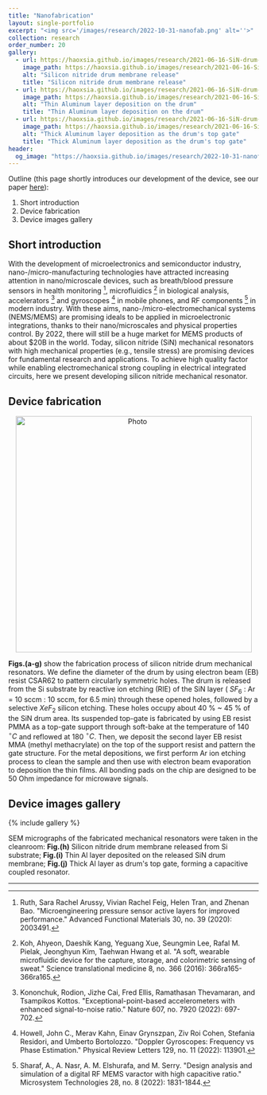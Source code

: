 ```yaml
---
title: "Nanofabrication"
layout: single-portfolio
excerpt: "<img src='/images/research/2022-10-31-nanofab.png' alt=''>"
collection: research
order_number: 20
gallery:
  - url: https://haoxsia.github.io/images/research/2021-06-16-SiN-drum-etch.png
    image_path: https://haoxsia.github.io/images/research/2021-06-16-SiN-drum-etch.png
    alt: "Silicon nitride drum membrane release"
    title: "Silicon nitride drum membrane release"
  - url: https://haoxsia.github.io/images/research/2021-06-16-SiN-drum-bottom.png
    image_path: https://haoxsia.github.io/images/research/2021-06-16-SiN-drum-bottom.png
    alt: "Thin Aluminum layer deposition on the drum"
    title: "Thin Aluminum layer deposition on the drum"
  - url: https://haoxsia.github.io/images/research/2021-06-16-SiN-drum-gate.png
    image_path: https://haoxsia.github.io/images/research/2021-06-16-SiN-drum-gate.png
    alt: "Thick Aluminum layer deposition as the drum's top gate"
    title: "Thick Aluminum layer deposition as the drum's top gate"
header: 
  og_image: "https://haoxsia.github.io/images/research/2022-10-31-nanofab.png"
---
```


Outline (this page shortly introduces our development of the device, see our paper [here](https://pubs.acs.org/doi/10.1021/acs.nanolett.1c01477)):

1. Short introduction
2. Device fabrication
3. Device images gallery

## Short introduction

With the development of microelectronics and semiconductor industry, nano-/micro-manufacturing technologies have attracted increasing attention in nano/microscale devices, such as breath/blood pressure sensors in health monitoring [^1], microfluidics [^2] in biological analysis, accelerators [^3] and gyroscopes [^4] in mobile phones, and RF components [^5] in modern industry. With these aims, nano-/micro-electromechanical systems (NEMS/MEMS) are promising ideals to be applied in microelectronic integrations, thanks to their nano/microscales and physical properties control. By 2022, there will still be a huge market for MEMS products of about $20B in the world. Today, silicon nitride (SiN) mechanical resonators with high mechanical properties (e.g., tensile stress) are promising devices for fundamental research and applications. To achieve high quality factor while enabling electromechanical strong coupling in electrical integrated circuits, here we present developing silicon nitride mechanical resonator.


## Device fabrication

<p align="center">
  <img src="https://haoxsia.github.io/images/research/2021-06-16-SiN-drum-nanofab.png?raw=true" alt="Photo" style="width: 475px;"/> 
</p>

**Figs.(a-g)** show the fabrication process of silicon nitride drum mechanical resonators. We define the diameter of the drum by using electron beam (EB) resist CSAR62 to pattern circularly symmetric holes. The drum is released from the Si substrate by reactive ion etching (RIE) of the SiN layer ( $SF_{6}$ : Ar = 10 sccm : 10 sccm, for 6.5 min) through these opened holes, followed by a selective $XeF_{2}$ silicon etching. These holes occupy about 40 % ~ 45 % of the SiN drum area. Its suspended top-gate is fabricated by using EB resist PMMA as a top-gate support through soft-bake at the temperature of 140 $^{\circ}C$ and reflowed at 180 $^{\circ}C$. Then, we deposit the second layer EB resist MMA (methyl methacrylate) on the top of the support resist and pattern the gate structure. For the metal depositions, we first perform Ar ion etching process to clean the sample and then use with electron beam evaporation to deposition the thin films. All bonding pads on the chip are designed to be 50 Ohm impedance for microwave signals.

## Device images gallery

{% include gallery %}

SEM micrographs of the fabricated mechanical resonators were taken in the cleanroom: **Fig.(h)** Silicon nitride drum membrane released from Si substrate; **Fig.(i)** Thin Al layer deposited on the released SiN drum membrane; **Fig.(j)** Thick Al layer as drum's top gate, forming a capacitive coupled resonator.

------

[^1]: Ruth, Sara Rachel Arussy, Vivian Rachel Feig, Helen Tran, and Zhenan Bao. "Microengineering pressure sensor active layers for improved performance." Advanced Functional Materials 30, no. 39 (2020): 2003491.
[^2]: Koh, Ahyeon, Daeshik Kang, Yeguang Xue, Seungmin Lee, Rafal M. Pielak, Jeonghyun Kim, Taehwan Hwang et al. "A soft, wearable microfluidic device for the capture, storage, and colorimetric sensing of sweat." Science translational medicine 8, no. 366 (2016): 366ra165-366ra165.
[^3]: Kononchuk, Rodion, Jizhe Cai, Fred Ellis, Ramathasan Thevamaran, and Tsampikos Kottos. "Exceptional-point-based accelerometers with enhanced signal-to-noise ratio." Nature 607, no. 7920 (2022): 697-702.
[^4]: Howell, John C., Merav Kahn, Einav Grynszpan, Ziv Roi Cohen, Stefania Residori, and Umberto Bortolozzo. "Doppler Gyroscopes: Frequency vs Phase Estimation." Physical Review Letters 129, no. 11 (2022): 113901.
[^5]: Sharaf, A., A. Nasr, A. M. Elshurafa, and M. Serry. "Design analysis and simulation of a digital RF MEMS varactor with high capacitive ratio." Microsystem Technologies 28, no. 8 (2022): 1831-1844.

